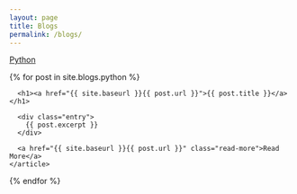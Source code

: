```yaml
---
layout: page
title: Blogs
permalink: /blogs/
---
```


<a href="{{ site.baseurl }}/blogs/python" class="python">Python</a>

<div class="posts">
  {% for post in site.blogs.python %}
    <article class="post">

      <h1><a href="{{ site.baseurl }}{{ post.url }}">{{ post.title }}</a></h1>

      <div class="entry">
        {{ post.excerpt }}
      </div>

      <a href="{{ site.baseurl }}{{ post.url }}" class="read-more">Read More</a>
    </article>
  {% endfor %}
</div>
